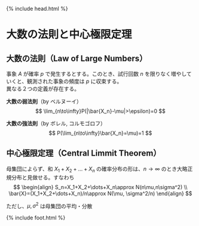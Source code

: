 {% include head.html %}

# 大数の法則と中心極限定理
## 大数の法則（Law of Large Numbers）
事象 $A$ が確率 $p$ で発生するとする。このとき、試行回数 $n$ を限りなく増やしていくと、観測された事象の頻度は $p$ に収束する。  
異なる２つの定義が存在する。

**大数の弱法則**（by ベルヌーイ）  
$$ 
\lim_{n\to\infty}P(|\bar{X_n}-\mu|>\epsilon)=0
$$

**大数の強法則**（by ボレル, コルモゴロフ）  
$$
P(\lim_{n\to\infty}\bar{X_n}=\mu)=1
$$

## 中心極限定理（Central Limmit Theorem）  
母集団によらず、和 $X_1+X_2+\dots+X_n$ の確率分布の形は、$n\rightarrow\infty$ のとき大略正規分布と見做せる。すなわち  
$$
\begin{align}
  S_n=X_1+X_2+\dots+X_n\approx N(n\mu,n\sigma^2) \\
  \bar{X}=(X_1+X_2+\dots+X_n)/n\approx N(\mu, \sigma^2/n)
\end{align}
$$

ただし、$\mu, \sigma^2$ は母集団の平均・分散

{% include foot.html %}